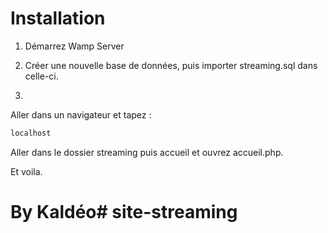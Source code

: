 # Installation 

1. Démarrez Wamp Server

2. Créer une nouvelle base de données, puis importer streaming.sql dans celle-ci.

3.

Aller dans un navigateur et tapez : 

```bash
localhost
```

Aller dans le dossier streaming puis accueil et ouvrez accueil.php.

Et voila. 



# By Kaldéo#   s i t e - s t r e a m i n g  
 